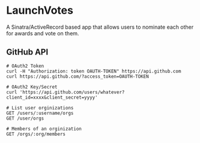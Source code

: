 # LaunchVotes

A Sinatra/ActiveRecord based app that allows users to nominate each other for awards and vote on them.

## GitHub API

```
# OAuth2 Token
curl -H "Authorization: token OAUTH-TOKEN" https://api.github.com
curl https://api.github.com/?access_token=OAUTH-TOKEN

# OAuth2 Key/Secret
curl 'https://api.github.com/users/whatever?client_id=xxxx&client_secret=yyyy'

# List user orginizations
GET /users/:username/orgs
GET /user/orgs

# Members of an orginization
GET /orgs/:org/members
```
